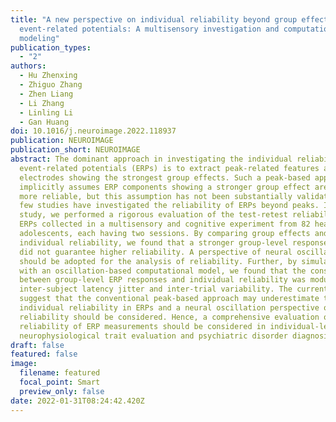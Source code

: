 ```yaml
---
title: "A new perspective on individual reliability beyond group effect for
  event-related potentials: A multisensory investigation and computational
  modeling"
publication_types:
  - "2"
authors:
  - Hu Zhenxing
  - Zhiguo Zhang
  - Zhen Liang
  - Li Zhang
  - Linling Li
  - Gan Huang
doi: 10.1016/j.neuroimage.2022.118937
publication: NEUROIMAGE
publication_short: NEUROIMAGE
abstract: The dominant approach in investigating the individual reliability for
  event-related potentials (ERPs) is to extract peak-related features at
  electrodes showing the strongest group effects. Such a peak-based approach
  implicitly assumes ERP components showing a stronger group effect are also
  more reliable, but this assumption has not been substantially validated and
  few studies have investigated the reliability of ERPs beyond peaks. In this
  study, we performed a rigorous evaluation of the test-retest reliability of
  ERPs collected in a multisensory and cognitive experiment from 82 healthy
  adolescents, each having two sessions. By comparing group effects and
  individual reliability, we found that a stronger group-level response in ERPs
  did not guarantee higher reliability. A perspective of neural oscillation
  should be adopted for the analysis of reliability. Further, by simulating ERPs
  with an oscillation-based computational model, we found that the consistency
  between group-level ERP responses and individual reliability was modulated by
  inter-subject latency jitter and inter-trial variability. The current findings
  suggest that the conventional peak-based approach may underestimate the
  individual reliability in ERPs and a neural oscillation perspective on ERP
  reliability should be considered. Hence, a comprehensive evaluation of the
  reliability of ERP measurements should be considered in individual-level
  neurophysiological trait evaluation and psychiatric disorder diagnosis.
draft: false
featured: false
image:
  filename: featured
  focal_point: Smart
  preview_only: false
date: 2022-01-31T08:24:42.420Z
---
```

